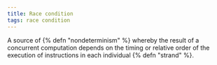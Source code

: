```yaml
---
title: Race condition
tags: race condition
---
```

A source of {% defn "nondeterminism" %} whereby the
result of a concurrent computation
depends on the timing or relative order of
the execution of instructions in each
individual {% defn "strand" %}.